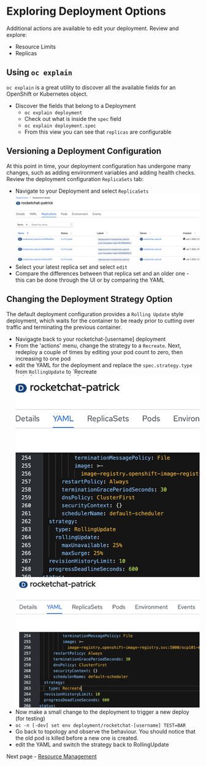
# Exploring Deployment Options
Additional actions are available to edit your deployment. Review and explore:
  - Resource Limits
  - Replicas

## Using `oc explain`

`oc explain` is a great utility to discover all the available fields for an OpenShift or Kubernetes object. 

- Discover the fields that belong to a Deployment
  - `oc explain deployment`
  - Check out what is inside the `spec` field
  - `oc explain deployment.spec`
  - From this view you can see that `replicas` are configurable 

## Versioning a Deployment Configuration
At this point in time, your deployment configuration has undergone many changes, such as adding environment variables and adding health checks. 
Review the deployment configuration `ReplicaSets` tab: 
  - Navigate to your Deployment and select `ReplicaSets`
  ![Rocketchat deployment details screen showing ReplicaSets tabs](./images/04_deployment_configuration.png)
  - Select your latest replica set and select `edit`
  - Compare the differences between that replica set and an older one - this can be done through the UI or by comparing the YAML

## Changing the Deployment Strategy Option
The default deployment configuration provides a `Rolling Update` style deployment, which waits for the container to be ready prior to 
cutting over traffic and terminating the previous container. 
  - Navigagte back to your rocketchat-[username] deployment
  - From the 'actions' menu, change the strategy to a `Recreate`. Next, redeploy a couple of times by editing your pod count to zero, then increasing to one pod
  - edit the YAML for the deployment and replace the `spec.strategy.type` from `RollingUpdate` to `Recreate
![Rocketchat deployment details screen showing YAML tab with RollingUpdate strategy](./images/04_deploy_strategy_01.png)
![Rocketchat deployment details screen showing YAML tab with Recreate strategy](./images/04_deploy_strategy_02.png)
  - Now make a small change to the deployment to trigger a new deploy (for testing)
  - `oc -n [-dev] set env deployment/rocketchat-[username] TEST=BAR`
  - Go back to topology and observe the behaviour. You should notice that the old pod is killed before a new one is created.
  - edit the YAML and switch the strategy back to RollingUpdate

Next page - [Resource Management](./05_resource_management.md)
